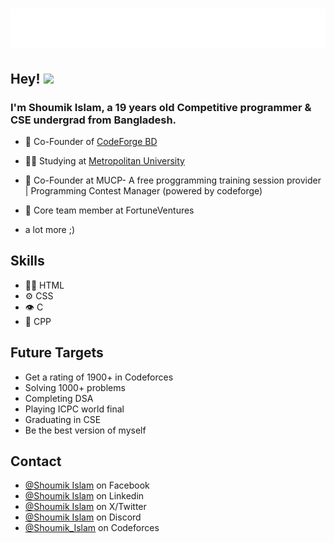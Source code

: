 <h1 align="center">
  <img src="shoumik.svg" />
</h1>

<div>
    <h2> Hey! 
    <img src="https://media3.giphy.com/media/v1.Y2lkPTc5MGI3NjExeGRpd2JpZzY4ODNpYjVvOTY2bXp5N3B3cnJmZ3I3bTBmaWdpNXd6YSZlcD12MV9pbnRlcm5hbF9naWZfYnlfaWQmY3Q9Zw/Wj7lNjMNDxSmc/giphy.gif" width="50"><br>
    </h2>
   <h3>
    I'm Shoumik Islam, a 19 years old Competitive programmer & CSE undergrad from Bangladesh.
  </h3>
</div>

- 🦔 Co-Founder of [CodeForge BD](https://www.youtube.com/@CodeforgeBD-y3k)

- 👨‍💻 Studying at [Metropolitan University](https://www.metrouni.edu.bd/)

- 🧭 Co-Founder at MUCP- A free proggramming training session provider | Programming Contest Manager (powered by codeforge)

- 👥 Core team member at FortuneVentures 

+ a lot more ;)

## Skills
- 👨‍💻 HTML
- ⚙️ CSS
- 👁️ C
- 💽 CPP

## Future Targets
- Get a rating of 1900+ in Codeforces
- Solving 1000+ problems
- Completing DSA
- Playing ICPC world final
- Graduating in CSE
- Be the best version of myself

## Contact
- [@Shoumik Islam](https://www.facebook.com/shoumik.islam.288681/) on Facebook
- [@Shoumik Islam](https://www.linkedin.com/in/shoumik-islam-bb62b5345/) on Linkedin
- [@Shoumik Islam](https://x.com/bruh___shoumik) on X/Twitter
- [@Shoumik Islam](https://discordapp.com/users/shoumik_islam) on Discord
- [@Shoumik_Islam](https://codeforces.com/profile/Shoumik_Islam) on Codeforces

